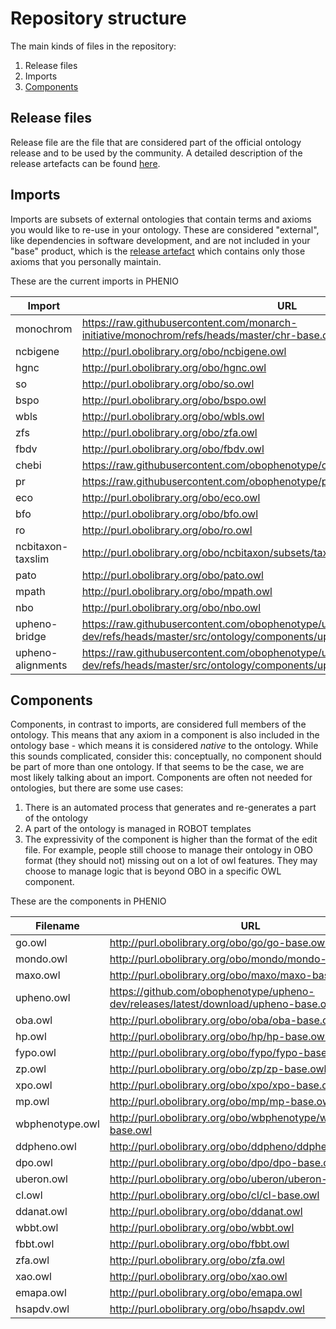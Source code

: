 # Repository structure

The main kinds of files in the repository:

1. Release files
2. Imports
3. [Components](#components)

## Release files
Release file are the file that are considered part of the official ontology release and to be used by the community. A detailed description of the release artefacts can be found [here](https://github.com/INCATools/ontology-development-kit/blob/master/docs/ReleaseArtefacts.md).

## Imports
Imports are subsets of external ontologies that contain terms and axioms you would like to re-use in your ontology. These are considered "external", like dependencies in software development, and are not included in your "base" product, which is the [release artefact](https://github.com/INCATools/ontology-development-kit/blob/master/docs/ReleaseArtefacts.md) which contains only those axioms that you personally maintain.

These are the current imports in PHENIO

| Import | URL | Type |
| ------ | --- | ---- |
| monochrom | https://raw.githubusercontent.com/monarch-initiative/monochrom/refs/heads/master/chr-base.owl | None |
| ncbigene | http://purl.obolibrary.org/obo/ncbigene.owl | None |
| hgnc | http://purl.obolibrary.org/obo/hgnc.owl | None |
| so | http://purl.obolibrary.org/obo/so.owl | None |
| bspo | http://purl.obolibrary.org/obo/bspo.owl | None |
| wbls | http://purl.obolibrary.org/obo/wbls.owl | None |
| zfs | http://purl.obolibrary.org/obo/zfa.owl | None |
| fbdv | http://purl.obolibrary.org/obo/fbdv.owl | None |
| chebi | https://raw.githubusercontent.com/obophenotype/chebi_obo_slim/main/chebi_slim.owl | None |
| pr | https://raw.githubusercontent.com/obophenotype/pro_obo_slim/master/pr_slim.owl | None |
| eco | http://purl.obolibrary.org/obo/eco.owl | None |
| bfo | http://purl.obolibrary.org/obo/bfo.owl | None |
| ro | http://purl.obolibrary.org/obo/ro.owl | None |
| ncbitaxon-taxslim | http://purl.obolibrary.org/obo/ncbitaxon/subsets/taxslim.owl | None |
| pato | http://purl.obolibrary.org/obo/pato.owl | None |
| mpath | http://purl.obolibrary.org/obo/mpath.owl | None |
| nbo | http://purl.obolibrary.org/obo/nbo.owl | None |
| upheno-bridge | https://raw.githubusercontent.com/obophenotype/upheno-dev/refs/heads/master/src/ontology/components/upheno-bridge.owl | None |
| upheno-alignments | https://raw.githubusercontent.com/obophenotype/upheno-dev/refs/heads/master/src/ontology/components/upheno-alignments.owl | None |

## Components
Components, in contrast to imports, are considered full members of the ontology. This means that any axiom in a component is also included in the ontology base - which means it is considered _native_ to the ontology. While this sounds complicated, consider this: conceptually, no component should be part of more than one ontology. If that seems to be the case, we are most likely talking about an import. Components are often not needed for ontologies, but there are some use cases:

1. There is an automated process that generates and re-generates a part of the ontology
2. A part of the ontology is managed in ROBOT templates
3. The expressivity of the component is higher than the format of the edit file. For example, people still choose to manage their ontology in OBO format (they should not) missing out on a lot of owl features. They may choose to manage logic that is beyond OBO in a specific OWL component.

These are the components in PHENIO

| Filename | URL |
| -------- | --- |
| go.owl | http://purl.obolibrary.org/obo/go/go-base.owl |
| mondo.owl | http://purl.obolibrary.org/obo/mondo/mondo-base.owl |
| maxo.owl | http://purl.obolibrary.org/obo/maxo/maxo-base.owl |
| upheno.owl | https://github.com/obophenotype/upheno-dev/releases/latest/download/upheno-base.owl |
| oba.owl | http://purl.obolibrary.org/obo/oba/oba-base.owl |
| hp.owl | http://purl.obolibrary.org/obo/hp/hp-base.owl |
| fypo.owl | http://purl.obolibrary.org/obo/fypo/fypo-base.owl |
| zp.owl | http://purl.obolibrary.org/obo/zp/zp-base.owl |
| xpo.owl | http://purl.obolibrary.org/obo/xpo/xpo-base.owl |
| mp.owl | http://purl.obolibrary.org/obo/mp/mp-base.owl |
| wbphenotype.owl | http://purl.obolibrary.org/obo/wbphenotype/wbphenotype-base.owl |
| ddpheno.owl | http://purl.obolibrary.org/obo/ddpheno/ddpheno-base.owl |
| dpo.owl | http://purl.obolibrary.org/obo/dpo/dpo-base.owl |
| uberon.owl | http://purl.obolibrary.org/obo/uberon/uberon-base.owl |
| cl.owl | http://purl.obolibrary.org/obo/cl/cl-base.owl |
| ddanat.owl | http://purl.obolibrary.org/obo/ddanat.owl |
| wbbt.owl | http://purl.obolibrary.org/obo/wbbt.owl |
| fbbt.owl | http://purl.obolibrary.org/obo/fbbt.owl |
| zfa.owl | http://purl.obolibrary.org/obo/zfa.owl |
| xao.owl | http://purl.obolibrary.org/obo/xao.owl |
| emapa.owl | http://purl.obolibrary.org/obo/emapa.owl |
| hsapdv.owl | http://purl.obolibrary.org/obo/hsapdv.owl |
